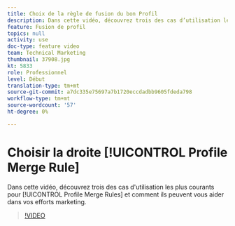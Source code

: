 ```yaml
---
title: Choix de la règle de fusion du bon Profil
description: Dans cette vidéo, découvrez trois des cas d’utilisation les plus courants des règles de fusion de Profils et comment elles peuvent vous aider dans vos efforts marketing.
feature: Fusion de profil
topics: null
activity: use
doc-type: feature video
team: Technical Marketing
thumbnail: 37908.jpg
kt: 5833
role: Professionnel
level: Début
translation-type: tm+mt
source-git-commit: a7dc335e75697a7b1720eccdadbb9605fdeda798
workflow-type: tm+mt
source-wordcount: '57'
ht-degree: 0%

---
```



# Choisir la droite [!UICONTROL Profile Merge Rule]

Dans cette vidéo, découvrez trois des cas d&#39;utilisation les plus courants pour [!UICONTROL Profile Merge Rules] et comment ils peuvent vous aider dans vos efforts marketing.

>[!VIDEO](https://video.tv.adobe.com/v/37908/?quality=12&learn=on)
